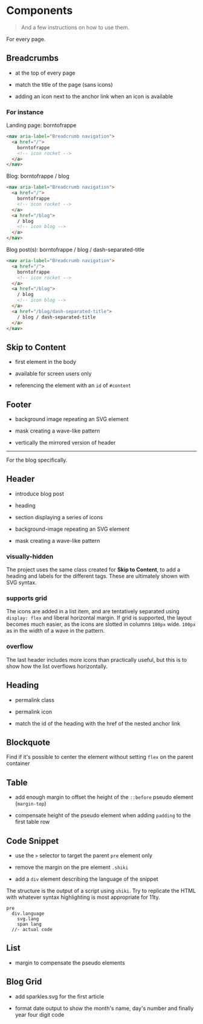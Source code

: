 # Components

> And a few instructions on how to use them.

For every page.

## Breadcrumbs

- at the top of every page

- match the title of the page (sans icons)

- adding an icon next to the anchor link when an icon is available

### For instance

Landing page: borntofrappe

```html
<nav aria-label="Breadcrumb navigation">
  <a href="/">
    borntofrappe
    <!-- icon rocket -->
  </a>
</nav>
```

Blog: borntofrappe / blog

```html
<nav aria-label="Breadcrumb navigation">
  <a href="/">
    borntofrappe
    <!-- icon rocket -->
  </a>
  <a href="/blog">
    / blog
    <!-- icon blog -->
  </a>
</nav>
```

Blog post(s): borntofrappe / blog / dash-separated-title

```html
<nav aria-label="Breadcrumb navigation">
  <a href="/">
    borntofrappe
    <!-- icon rocket -->
  </a>
  <a href="/blog">
    / blog
    <!-- icon blog -->
  </a>
  <a href="/blog/dash-separated-title">
    / blog / dash-separated-title
  </a>
</nav>
```

## Skip to Content

- first element in the body

- available for screen users only

- referencing the element with an `id` of `#content`

## Footer

- background image repeating an SVG element

- mask creating a wave-like pattern

- vertically the mirrored version of header

---

For the blog specifically.

## Header

- introduce blog post

- heading

- section displaying a series of icons

- background-image repeating an SVG element

- mask creating a wave-like pattern

### visually-hidden

The project uses the same class created for **Skip to Content**, to add a heading and labels for the different tags. These are ultimately shown with SVG syntax.

### supports grid

The icons are added in a list item, and are tentatively separated using `display: flex` and liberal horizontal margin. If grid is supported, the layout becomes much easier, as the icons are slotted in columns `100px` wide. `100px` as in the width of a wave in the pattern.

### overflow

The last header includes more icons than practically useful, but this is to show how the list overflows horizontally.

## Heading

- permalink class

- permalink icon

- match the id of the heading with the href of the nested anchor link

## Blockquote

Find if it's possible to center the element without setting `flex` on the parent container

## Table

- add enough margin to offset the height of the `::before` pseudo element (`margin-top`)

- compensate height of the pseudo element when adding `padding` to the first table row

## Code Snippet

- use the `>` selector to target the parent `pre` element only

- remove the margin on the pre element `.shiki`

- add a `div` element describing the language of the snippet

The structure is the output of a script using `shiki`. Try to replicate the HTML with whatever syntax highlighting is most appropriate for 11ty.

```pug
pre
  div.language
    svg.lang
    span lang
  //- actual code
```

## List

- margin to compensate the pseudo elements

## Blog Grid

- add sparkles.svg for the first article

- format date output to show the month's name, day's number and finally year four digit code
